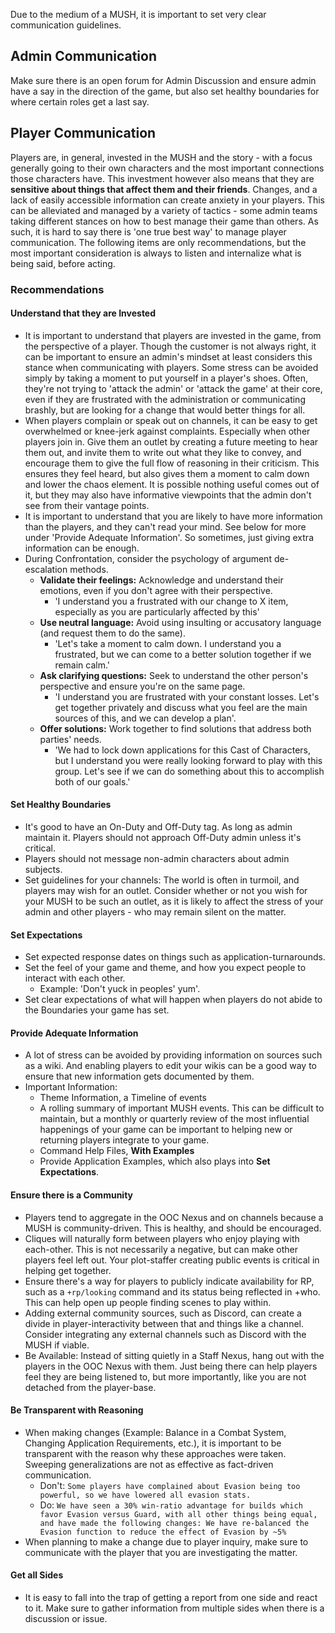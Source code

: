 Due to the medium of a MUSH, it is important to set very clear communication guidelines.
## Admin Communication
Make sure there is an open forum for Admin Discussion and ensure admin have a say in the direction of the game, but also set healthy boundaries for where certain roles get a last say. 
## Player Communication
Players are, in general, invested in the MUSH and the story - with a focus generally going to their own characters and the most important connections those characters have. This investment however also means that they are **sensitive about things that affect them and their friends**. Changes, and a lack of easily accessible information can create anxiety in your players.  This can be alleviated and managed by a variety of tactics - some admin teams taking different stances on how to best manage their game than others. As such, it is hard to say there is 'one true best way' to manage player communication. The following items are only recommendations, but the most important consideration is always to listen and internalize what is being said, before acting.
### Recommendations
#### Understand that they are Invested
* It is important to understand that players are invested in the game, from the perspective of a player. Though the customer is not always right, it can be important to ensure an admin's mindset at least considers this stance when communicating with players. Some stress can be avoided simply by taking a moment to put yourself in a player's shoes. Often, they're not trying to 'attack the admin' or 'attack the game' at their core, even if they are frustrated with the administration or communicating brashly, but are looking for a change that would better things for all.
* When players complain or speak out on channels, it can be easy to get overwhelmed or knee-jerk against complaints. Especially when other players join in. Give them an outlet by creating a future meeting to hear them out, and invite them to write out what they like to convey, and encourage them to give the full flow of reasoning in their criticism. This ensures they feel heard, but also gives them a moment to calm down and lower the chaos element. It is possible nothing useful comes out of it, but they may also have informative viewpoints that the admin don't see from their vantage points.
* It is important to understand that you are likely to have more information than the players, and they can't read your mind. See below for more under 'Provide Adequate Information'. So sometimes, just giving extra information can be enough.
* During Confrontation, consider the psychology of argument de-escalation methods.
	* **Validate their feelings:** Acknowledge and understand their emotions, even if you don't agree with their perspective.
		* 'I understand you a frustrated with our change to X item, especially as you are particularly affected by this'
	* **Use neutral language:** Avoid using insulting or accusatory language (and request them to do the same).
		* 'Let's take a moment to calm down. I understand you a frustrated, but we can come to a better solution together if we remain calm.'
	- **Ask clarifying questions:** Seek to understand the other person's perspective and ensure you're on the same page.
		- 'I understand you are frustrated with your constant losses. Let's get together privately and discuss what you feel are the main sources of this, and we can develop a plan'.
	- **Offer solutions:** Work together to find solutions that address both parties' needs.
		- 'We had to lock down applications for this Cast of Characters, but I understand you were really looking forward to play with this group. Let's see if we can do something about this to accomplish both of our goals.'
#### Set Healthy Boundaries
* It's good to have an On-Duty and Off-Duty tag. As long as admin maintain it. Players should not approach Off-Duty admin unless it's critical.
* Players should not message non-admin characters about admin subjects.
* Set guidelines for your channels: The world is often in turmoil, and players may wish for an outlet. Consider whether or not you wish for your MUSH to be such an outlet, as it is likely to affect the stress of your admin and other players - who may remain silent on the matter.
#### Set Expectations
* Set expected response dates on things such as application-turnarounds. 
* Set the feel of your game and theme, and how you expect people to interact with each other.
	* Example: 'Don't yuck in peoples' yum'.
* Set clear expectations of what will happen when players do not abide to the Boundaries your game has set.
#### Provide Adequate Information
* A lot of stress can be avoided by providing information on sources such as a wiki. And enabling players to edit your wikis can be a good way to ensure that new information gets documented by them. 
* Important Information:
	* Theme Information, a Timeline of events
	* A rolling summary of important MUSH events. This can be difficult to maintain, but a monthly or quarterly review of the most influential happenings of your game can be important to helping new or returning players integrate to your game.
	* Command Help Files, **With Examples**
	* Provide Application Examples, which also plays into **Set Expectations**.
#### Ensure there is a Community
* Players tend to aggregate in the OOC Nexus and on channels because a MUSH is community-driven. This is healthy, and should be encouraged. 
* Cliques will naturally form between players who enjoy playing with each-other. This is not necessarily a negative, but can make other players feel left out. Your plot-staffer creating public events is critical in helping get together.
* Ensure there's a way for players to publicly indicate availability for RP, such as a `+rp/looking` command and its status being reflected in +who. This can help open up people finding scenes to play within.
* Adding external community sources, such as Discord, can create a divide in player-interactivity between that and things like a channel. Consider integrating any external channels such as Discord with the MUSH if viable.
* Be Available: Instead of sitting quietly in a Staff Nexus, hang out with the players in the OOC Nexus with them. Just being there can help players feel they are being listened to, but more importantly, like you are not detached from the player-base. 
#### Be Transparent with Reasoning
* When making changes (Example: Balance in a Combat System, Changing Application Requirements, etc.), it is important to be transparent with the reason why these approaches were taken. Sweeping generalizations are not as effective as fact-driven communication.
	* Don't: `Some players have complained about Evasion being too powerful, so we have lowered all evasion stats.`
	* Do: `We have seen a 30% win-ratio advantage for builds which favor Evasion versus Guard, with all other things being equal, and have made the following changes: We have re-balanced the Evasion function to reduce the effect of Evasion by ~5%`
* When planning to make a change due to player inquiry, make sure to communicate with the player that you are investigating the matter. 
#### Get all Sides 
* It is easy to fall into the trap of getting a report from one side and react to it. Make sure to gather information from multiple sides when there is a discussion or issue.